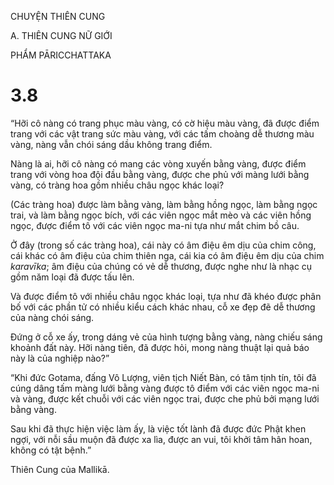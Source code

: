 CHUYỆN THIÊN CUNG

A. THIÊN CUNG NỮ GIỚI

PHẨM PĀRICCHATTAKA

# 3.8

“Hỡi cô nàng có trang phục màu vàng, có cờ hiệu màu vàng, đã được điểm trang với các vật trang sức màu vàng, với các tấm choàng dễ thương màu vàng, nàng vẫn chói sáng dầu không trang điểm.

Nàng là ai, hỡi cô nàng có mang các vòng xuyến bằng vàng, được điểm trang với vòng hoa đội đầu bằng vàng, được che phủ với màng lưới bằng vàng, có tràng hoa gồm nhiều châu ngọc khác loại?

(Các tràng hoa) được làm bằng vàng, làm bằng hồng ngọc, làm bằng ngọc trai, và làm bằng ngọc bích, với các viên ngọc mắt mèo và các viên hồng ngọc, được điểm tô với các viên ngọc ma-ni tựa như mắt chim bồ câu.

Ở đây (trong số các tràng hoa), cái này có âm điệu êm dịu của chim công, cái khác có âm điệu của chim thiên nga, cái kia có âm điệu êm dịu của chim _karavīka_; âm điệu của chúng có vẻ dễ thương, được nghe như là nhạc cụ gồm năm loại đã được tấu lên.

Và được điểm tô với nhiều châu ngọc khác loại, tựa như đã khéo được phân bố với các phần tử có nhiều kiểu cách khác nhau, cỗ xe đẹp đẽ dễ thương của nàng chói sáng.

Đứng ở cỗ xe ấy, trong dáng vẻ của hình tượng bằng vàng, nàng chiếu sáng khoảnh đất này. Hỡi nàng tiên, đã được hỏi, mong nàng thuật lại quả báo này là của nghiệp nào?”

“Khi đức Gotama, đấng Vô Lượng, viên tịch Niết Bàn, có tâm tịnh tín, tôi đã cúng dâng tấm màng lưới bằng vàng được tô điểm với các viên ngọc ma-ni và vàng, được kết chuỗi với các viên ngọc trai, được che phủ bởi mạng lưới bằng vàng.

Sau khi đã thực hiện việc làm ấy, là việc tốt lành đã được đức Phật khen ngợi, với nỗi sầu muộn đã được xa lìa, được an vui, tôi khởi tâm hân hoan, không có tật bệnh.”

Thiên Cung của Mallikā.
